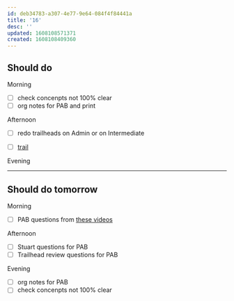 ```yaml
---
id: deb34783-a307-4e77-9e64-084f4f84441a
title: '16'
desc: ''
updated: 1608108571371
created: 1608108409360
---
```



## Should do

Morning
- [ ] check concenpts not 100% clear
- [ ] org notes for PAB and print

Afternoon
- [ ] redo trailheads on Admin or on Intermediate
- [ ] [trail](https://trailhead.salesforce.com/content/learn/modules/declarative-change-set-development) 


Evening


---


## Should do tomorrow

Morning
- [ ] PAB questions from [these videos](https://www.youtube.com/playlist?list=PLfNip_IuQ8YDLRW3ro9GAm-gVdG-foqL4)

Afternoon
- [ ] Stuart questions for PAB
- [ ] Trailhead review questions for PAB

Evening
- [ ] org notes for PAB
- [ ] check concenpts not 100% clear